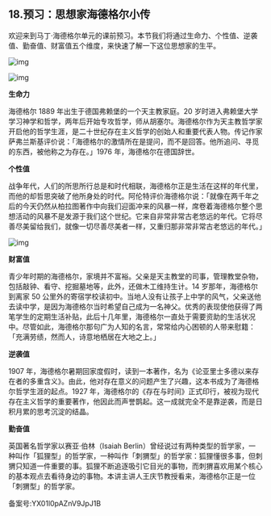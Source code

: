 ## 18.预习：思想家海德格尔小传
欢迎来到马丁·海德格尔单元的课前预习。本节我们将通过生命力、个性值、逆袭值、勤奋值、财富值五个维度，来快速了解一下这位思想家的生平。 


![img](https://pic3.zhimg.com/v2-14d6e37b52107963edd970e096c213bd.webp)

![img](https://pic3.zhimg.com/v2-5765f5edd885ec1ae401919e5aa38749.webp)

**生命力**


海德格尔 1889 年出生于德国弗赖堡的一个天主教家庭。20 岁时进入弗赖堡大学学习神学和哲学，两年后开始专攻哲学，师从胡塞尔。海德格尔作为天主教哲学家开启他的哲学生涯，是二十世纪存在主义哲学的创始人和重要代表人物。传记作家萨弗兰斯基评价说：「海德格尔的激情所在是提问，而不是回答。他所追问、寻觅的东西，被他称之为存在。」1976 年，海德格尔在德国辞世。


**个性值**


战争年代，人们的所思所行总是和时代相联，海德格尔正是生活在这样的年代里，而他的却哲思突破了他所身处的时代。阿伦特评价海德格尔说：「就像在两千年之后的今天仍然从柏拉图著作中向我们迎面冲来的风暴一样，席卷着海德格尔整个思想活动的风暴不是发源于我们这个世纪。它来自非常非常古老悠远的年代。它将尽善尽美留给我们，就像一切尽善尽美者一样，又重归那非常非常古老悠远的年代。」


![img](https://pic1.zhimg.com/v2-64ac075c2fda0d9c332aac72abe0367b.webp)

**财富值**


青少年时期的海德格尔，家境并不富裕。父亲是天主教堂的司事，管理教堂杂物，包括敲钟、看守、挖掘墓地等，此外，还做木工维持生计。14 岁那年，海德格尔到离家 50 公里外的寄宿学校读初中。当地人没有让孩子上中学的风气，父亲送他去读中学，是因为海德格尔当时希望自己成为一名神父。优秀的表现使他获得了两笔学生的定期生活补贴，此后十几年里，海德格尔一直处于需要资助的生活状况中。尽管如此，海德格尔那句广为人知的名言，常常给内心困顿的人带来慰籍：「充满劳绩，然而人，诗意地栖居在大地之上。」


**逆袭值**


1907 年，海德格尔暑期回家度假时，读到一本著作，名为《论亚里士多德以来存在者的多重含义》。由此，他对存在意义的问题产生了兴趣，这本书成为了海德格尔哲学生涯的起点。1927 年，海德格尔的《存在与时间》正式印行，被视为现代存在主义哲学的重要著作，他因此而声誉鹊起。这一成就完全不是靠逆袭，而是日积月累的思考沉淀的结晶。


**勤奋值**


英国著名哲学家以赛亚·伯林（Isaiah Berlin）曾经说过有两种类型的哲学家，一种叫作「狐狸型」的哲学家，一种叫作「刺猬型」的哲学家：狐狸懂很多事，但刺猬只知道一件重要的事。狐狸不断追逐吸引它目光的事物，而刺猬喜欢用某个核心的基本观点去看待身边的事物。本讲主讲人王庆节教授看来，海德格尔正是一位「刺猬型」的哲学家。


备案号:YX01l0pAZnV9JpJ1B

